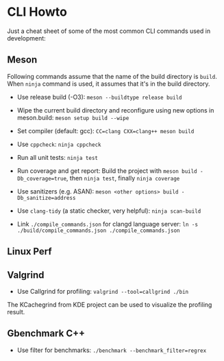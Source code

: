 # CLI Howto

Just a cheat sheet of some of the most common CLI commands used in development:

## Meson

Following commands assume that the name of the build directory is `build`.
When `ninja` command is used, it assumes that it's in the build directory.

- Use release build (-O3): `meson --buildtype release build`

- Wipe the current build directory and reconfigure using new options in meson.build: `meson setup build --wipe`

- Set compiler (default: gcc): `CC=clang CXX=clang++ meson build`

- Use `cppcheck`: `ninja cppcheck`

- Run all unit tests: `ninja test`

- Run coverage and get report: Build the project with `meson build -Db_coverage=true`, then `ninja test`, finally `ninja coverage`

- Use sanitizers (e.g. ASAN): `meson <other options> build -Db_sanitize=address`

- Use `clang-tidy` (a static checker, very helpful): `ninja scan-build`

- Link `./compile_commands.json` for clangd language server: `ln -s ./build/compile_commands.json ./compile_commands.json`

## Linux Perf

## Valgrind

- Use Callgrind for profiling: `valgrind --tool=callgrind ./bin`

The KCachegrind from KDE project can be used to visualize the profiling result.

## Gbenchmark C++

- Use filter for benchmarks: `./benchmark --benchmark_filter=regrex`
